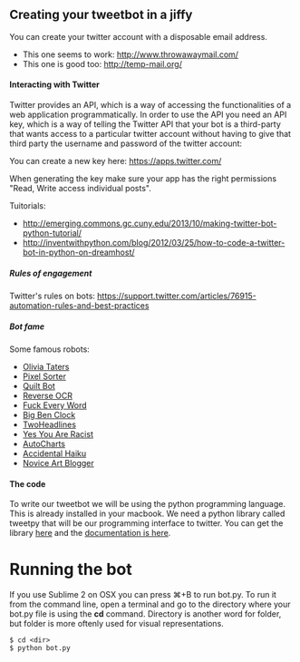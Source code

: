 ## Creating your tweetbot in a jiffy
You can create your twitter account with a disposable email address.
  * This one seems to work: http://www.throwawaymail.com/
  * This one is good too: http://temp-mail.org/

#### Interacting with Twitter
Twitter provides an API, which is a way of accessing the functionalities of a web application programmatically. In order to use the API you need an API key, which is a way of telling the Twitter API that your bot is a third-party that wants access to a particular twitter account without having to give that third party the username and password of the twitter account:

You can create a new key here:
https://apps.twitter.com/

When generating the key make sure your app has the right permissions "Read, Write access individual posts".

Tuitorials:
  * http://emerging.commons.gc.cuny.edu/2013/10/making-twitter-bot-python-tutorial/
  * http://inventwithpython.com/blog/2012/03/25/how-to-code-a-twitter-bot-in-python-on-dreamhost/

##### Rules of engagement
Twitter's rules on bots: https://support.twitter.com/articles/76915-automation-rules-and-best-practices

##### Bot fame
Some famous robots:
  * [Olivia Taters](https://twitter.com/oliviataters)
  * [Pixel Sorter](https://twitter.com/pixelsorter)
  * [Quilt Bot](https://twitter.com/a_quilt_bot)
  * [Reverse OCR](https://twitter.com/reverseocr)
  * [Fuck Every Word](https://twitter.com/fuckeveryword)
  * [Big Ben Clock](https://twitter.com/big_ben_clock)
  * [TwoHeadlines](https://twitter.com/TwoHeadlines)
  * [Yes You Are Racist](https://twitter.com/YesYoureRacist)
  * [AutoCharts](https://twitter.com/AutoCharts)
  * [Accidental Haiku](https://twitter.com/accidental575)
  * [Novice Art Blogger](http://noviceartblogger.tumblr.com/)

#### The code
To write our tweetbot we will be using the python programming language. This is already installed in your macbook. We need a python library called tweetpy that will be our programming interface to twitter. You can get the library [here](https://github.com/tweepy/tweepy) and the [documentation is here](http://tweepy.readthedocs.org/en/v3.2.0/).

# Running the bot

If you use Sublime 2 on OSX you can press &#8984;+B to run bot.py. To run it from the command line, open a terminal and go to the directory where your bot.py file is using the **cd** command. Directory is another word for folder, but folder is more oftenly used for visual representations.

    $ cd <dir>
    $ python bot.py
